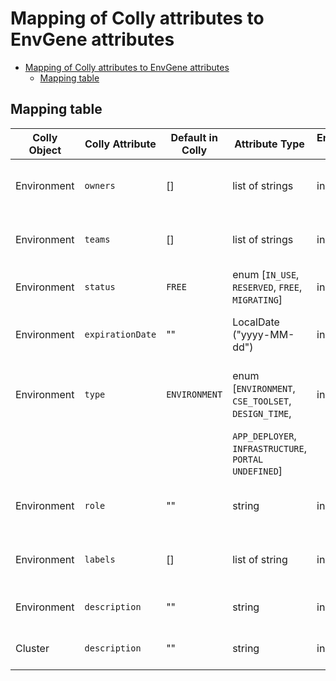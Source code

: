 # Mapping of Colly attributes to EnvGene attributes

- [Mapping of Colly attributes to EnvGene attributes](#mapping-of-colly-attributes-to-envgene-attributes)
    - [Mapping table](#mapping-table)

## Mapping table

| Colly Object | Colly Attribute  | Default in Colly | Attribute Type                                          | EnvGene Repo  | Location in EnvGene                      | Description                                       |
|--------------|------------------|------------------|---------------------------------------------------------|---------------|------------------------------------------|---------------------------------------------------|
| Environment  | `owners`         | []               | list of strings                                         | instance      | `env_definition.metadata.owners`         | User(s) responsible for the Environment           |
| Environment  | `teams`          | []               | list of strings                                         | instance      | `env_definition.metadata.teams`          | Team(s) assigned to the Environment               |
| Environment  | `status`         | `FREE`           | enum [`IN_USE`, `RESERVED`, `FREE`, `MIGRATING`]        | instance      | `env_definition.metadata.status`         | Current status of the Environment                 |
| Environment  | `expirationDate` | ""               | LocalDate ("yyyy-MM-dd")                                | instance      | `env_definition.metadata.expirationDate` | Date until which Environment is allocated         |
| Environment  | `type`           | `ENVIRONMENT`    | enum [`ENVIRONMENT`, `CSE_TOOLSET`, `DESIGN_TIME`,      | instance      | `env_definition.metadata.type`           | Defines the technical category of the Environment |
|              |                  |                  | `APP_DEPLOYER`, `INFRASTRUCTURE`, `PORTAL` `UNDEFINED`] |               |                                          |                                                   |
| Environment  | `role`           | ""               | string                                                  | instance      | `env_definition.metadata.role`           | Defines usage role of the Environment             |
| Environment  | `labels`         | []               | list of string                                          | instance      | `env_definition.metadata.labels`         | Custom labels for the Environment                 |
| Environment  | `description`    | ""               | string                                                  | instance      | `env_definition.metadata.description`    | Free-form Environment description                 |
| Cluster      | `description`    | ""               | string                                                  | instance      | **TBD**                                  | Free-form Cluster description                     |
